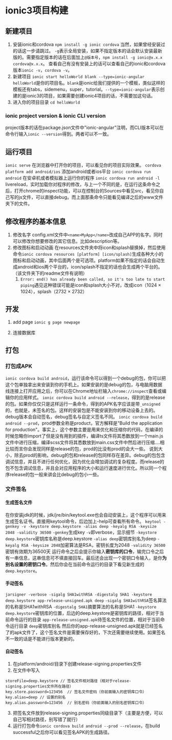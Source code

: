 # ionic3项目构建
## 新建项目
1. 安装ionic和cordova `npm install -g ionic cordova`
当然，如果曾经安装过的话这一步请跳过。
`-g`表示全局安装，如果不指定版本的话会默认安装最新版的。需要指定版本的话在后面加上`@版本号`，`npm install -g ionic@x.x.x cordova@x.x.x`。
查看自己有没有安装上的话可以查看自己的ionic和cordova版本`ionic -v`，`cordova -v`。
2. 新建项目 `ionic start helloWorld blank --type=ionic-angular`
`helloWorld`是你的项目名。`blank`是ionic给我们提供的一个模板，类似这样的模板还有tabs，sidemenu，super，tutorial。`--type=ionic-angular`表示创建的是ionic3的项目，如果需要创建ionic4项目的话，不需要加这句话。
3. 进入你的项目目录 `cd helloWorld`
### ionic project version & ionic CLI version
project版本的话在package.json文件中"ionic-angular"注明，而CLI版本可以在命令行输入`ionic --version`得到。两者可以不一致。
## 运行项目
`ionic serve` 在浏览器中打开你的项目，可以看见你的项目实际效果。
`cordova platform add android/ios` 添加android或者ios平台
`ionic cordova run android` 在安卓机或者模拟器上运行你的程序
`ionic cordova run android -l` livereload，实时加载你对程序的修改，与上一个不同的是，在运行这条命令之后，打开chrome的inspect功能，可以在控制台的Sources中看见src，看见你自己写的js文件，可以直接debug。而上面那条命令只能看见编译之后的www文件夹下的文件。
## 修改程序的基本信息
1. 修改名字
config.xml文件中`<name>MyApp</name>`改成自己APP的名字。同时可以修改你想要修改的其它信息。比如description等。
2. 修改图标和启动动画
在resources文件夹中将icon和splash替换掉，然后使用命令`ionic cordova resources [platform] [icon/splash]`生成各种大小的图标和启动动画，其中后面两个是可选项。platform如果不指定的话会自动生成android和ios两个平台的，icon/splash不指定的话也会生成两个平台的。（该文件夹下的readme文件有说明）
    1. `Error: end() has already been called, so it's too late to start piping`遇见这种错误可能是icon和splash大小不对，改成icon（1024 × 1024），splash（2732 × 2732）
## 开发
1. add page `ionic g page newpage`




1. 连接数据库



## 打包
### 打包成APK
`ionic cordova build android`，运行该命令可以得到一个debug的包，你可以把这个包单独拿出来安装到你的手机上。如果安装的是debug的包，与电脑用数据线连接上打开应用之后，你可以在Chrome地址栏输入`chrome://inspect`查看或编辑你的应用样式。
`ionic cordova build android --release`，得到的是release的包。如果你仅仅只是这样运行一条命令，得到的APK名字应该是带`_unsigned`的，也就是，未签名的包。这样的安装包是不能安装到你的移动设备上去的。debug版本会自动签名，debug签名与自定义签名不同。
`ionic cordova build android --prod`，prod参数全称是product，官方解释是"Build the application for production"。事实上，这个参数主要是用来优化和压缩你的代码，在编译的时候忽略你import了但是没有用到的插件，编译ts文件将其悉数放到一个main.js文件中进行压缩，编译scss文件将其悉数放到main.css文件中然后进行压缩....相比较而言你会发现同样是release的包，prod的比没有prod的会大一些。
说到大小，除去prod的影响，debug的包和release的包同样存在差异。debug的包包含调试信息，并且不进行任何优化，因为优化会增加调试的复杂程度。而release的包不包含调试信息，并且会对应用程序的大小和运行速度进行优化。所以同一个程序release的包一般来讲会比debug的包小一些。
### 文件签名
#### 生成签名文件
在你安装jdk的时候，jdk/jre/bin/keytool.exe也会自动安装上，这个程序可以用来生成签名证书。直接用keytool命令，后边加上-help可查看所有命令。
`keytool -genkey -v -keystore deep.keystore -alias deep -keyalg RSA -keysize 2048 -validity 36500`
`-genkey`生成key
`-v`即verbose，显示细节
`-keystore deep.keystore`密钥库名称是deep.keystore
`-alias deep`密钥库别名为deep
`-keyalg RSA -keysize 2048`加密算法是RSA，密钥长度为2048
`-validity 36500`密钥有效期为36500天
运行命令之后会提示你输入**密钥库的口令**，输完口令之后有一串信息，这串信息可不填直接回车。最后还会出现一个密钥口令输入，是你**为别名设置的密钥口令**。然后你会在当前命令运行的目录下看见新生成的`deep.keystore`。
#### 手动签名
`jarsigner -verbose -sigalg SHA1withRSA -digestalg SHA1 -keystore deep.keystore app-release-unsigned.apk deep`
`-sigalg SHA1withRSA`签名算法的名称是SHA1withRSA
`-digestalg SHA1`摘要算法的名称是SHA1
`-keystore deep.keystore`密钥库的位置，后边的deep.keystore是密钥库的路径，相对于当前命令运行的目录
`app-release-unsigned.apk`待签名文件的位置，相对于当前命令运行目录
`deep`密钥库别名
然后你的app-release-unsigned.apk就是已经签名了的apk文件了，这个签名文件是需要保存好的，下次还需要继续使用。如果签名不一致的话是不能进行版本更新的。
#### 自动签名
1. 在platform/android/目录下创建release-signing.properties文件
2. 在文件中写入
```
storeFile=deep.keystore // 签名文件相对路径（相对于release-signing.properties文件所在路径）
key.store.password=123456  // 签名文件密码（你前面输入的密钥库口令）
key.alias=deep // 设置的别名
key.alias.password=123456  // 别名密码（你前面输入的别名密钥库口令）
```
3. 把签名文件放到release-signing.properties同级目录下（主要是方便，可以自己写相对路径，别写错了就行）
4. 运行打包命令`ionic cordova build android --prod --release`，在build successful之后你可以看见签名APK的生成路径。






 